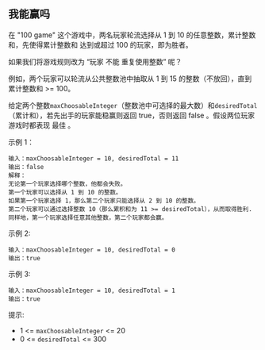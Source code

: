 ## 我能赢吗

在 "100 game" 这个游戏中，两名玩家轮流选择从 1 到 10 的任意整数，累计整数和，先使得累计整数和 达到或超过 100 的玩家，即为胜者。

如果我们将游戏规则改为 “玩家 不能 重复使用整数” 呢？

例如，两个玩家可以轮流从公共整数池中抽取从 1 到 15 的整数（不放回），直到累计整数和 >= 100。

给定两个整数`maxChoosableInteger`（整数池中可选择的最大数）和`desiredTotal`（累计和），若先出手的玩家能稳赢则返回 true，否则返回 false 。假设两位玩家游戏时都表现 最佳 。

示例 1：

```
输入：maxChoosableInteger = 10, desiredTotal = 11
输出：false
解释：
无论第一个玩家选择哪个整数，他都会失败。
第一个玩家可以选择从 1 到 10 的整数。
如果第一个玩家选择 1，那么第二个玩家只能选择从 2 到 10 的整数。
第二个玩家可以通过选择整数 10（那么累积和为 11 >= desiredTotal），从而取得胜利.
同样地，第一个玩家选择任意其他整数，第二个玩家都会赢。
```

示例 2:

```
输入：maxChoosableInteger = 10, desiredTotal = 0
输出：true
```

示例 3:

```
输入：maxChoosableInteger = 10, desiredTotal = 1
输出：true
```

提示:

* 1 <= `maxChoosableInteger` <= 20
* 0 <= `desiredTotal` <= 300